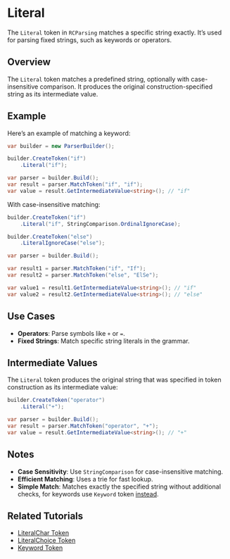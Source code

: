 # Literal

The `Literal` token in `RCParsing` matches a specific string exactly. It’s used for parsing fixed strings, such as keywords or operators.

## Overview

The `Literal` token matches a predefined string, optionally with case-insensitive comparison. It produces the original construction-specified string as its intermediate value.

## Example

Here’s an example of matching a keyword:

```csharp
var builder = new ParserBuilder();

builder.CreateToken("if")
    .Literal("if");

var parser = builder.Build();
var result = parser.MatchToken("if", "if");
var value = result.GetIntermediateValue<string>(); // "if"
```

With case-insensitive matching:

```csharp
builder.CreateToken("if")
    .Literal("if", StringComparison.OrdinalIgnoreCase);

builder.CreateToken("else")
    .LiteralIgnoreCase("else");

var parser = builder.Build();

var result1 = parser.MatchToken("if", "If");
var result2 = parser.MatchToken("else", "ElSe");

var value1 = result1.GetIntermediateValue<string>(); // "if"
var value2 = result2.GetIntermediateValue<string>(); // "else"
```

## Use Cases

- **Operators**: Parse symbols like `+` or `=`.
- **Fixed Strings**: Match specific string literals in the grammar.

## Intermediate Values

The `Literal` token produces the original string that was specified in token construction as its intermediate value:

```csharp
builder.CreateToken("operator")
    .Literal("+");

var parser = builder.Build();
var result = parser.MatchToken("operator", "+");
var value = result.GetIntermediateValue<string>(); // "+"
```

## Notes

- **Case Sensitivity**: Use `StringComparison` for case-insensitive matching.
- **Efficient Matching**: Uses a trie for fast lookup.
- **Simple Match**: Matches exactly the specified string without additional checks, for keywords use `Keyword` token [instead](keyword).

## Related Tutorials

- [LiteralChar Token](literal-char)
- [LiteralChoice Token](literal-choice)
- [Keyword Token](keyword)